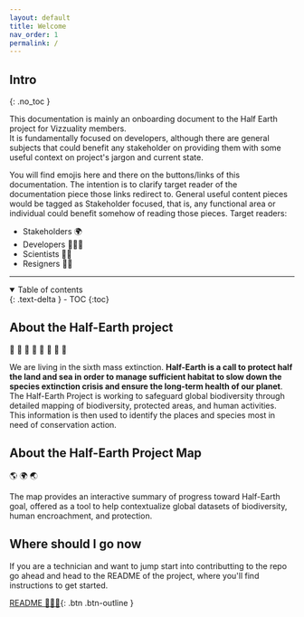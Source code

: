```yaml
---
layout: default
title: Welcome
nav_order: 1
permalink: /
---
```

## Intro  
{: .no_toc }

This documentation is mainly an onboarding document to the Half Earth project for Vizzuality members.  
It is fundamentally focused on developers, although there are general subjects that could benefit any stakeholder on providing them with some useful context on project's jargon and current state.

You will find emojis here and there on the buttons/links of this documentation. The intention is to clarify target reader of the documentation piece those links redirect to. General useful content pieces would be tagged as Stakeholder focused, that is, any functional area or individual could benefit somehow of reading those pieces.
Target readers:  
- Stakeholders 🌍
- Developers 👩🏽‍💻
- Scientists 🧑‍🔬
- Resigners 🧑‍🎨

______

<details open markdown="block">
  <summary>
    Table of contents
  </summary>
  {: .text-delta }
- TOC
{:toc}
</details>

## About the Half-Earth project   

🐡 🦎 🦉 🐍 🐋 🌲 🦧 🌵  

We are living in the sixth mass extinction. __Half-Earth is a call to protect half the land and sea in order to manage sufficient habitat to slow down the species extinction crisis and ensure the long-term health of our planet__. The Half-Earth Project is working to safeguard global biodiversity through detailed mapping of biodiversity, protected areas, and human activities. This information is then used to identify the places and species most in need of conservation action.


## About the Half-Earth Project Map   

🌎 🌍 🌏  

The map provides an interactive summary of progress toward Half-Earth goal, offered as a tool to help contextualize global datasets of biodiversity, human encroachment, and protection. 

## Where should I go now  

If you are a technician and want to jump start into contributting to the repo go ahead and head to the README of the project, where you'll find instructions to get started.  

[README 👩🏽‍💻](https://github.com/Vizzuality/half-earth-v3/blob/master/README.md){: .btn .btn-outline } 

